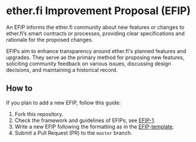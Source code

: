 # ether.fi Improvement Proposal (EFIP)


An EFIP informs the ether.fi community about new features or changes to ether.fi’s smart contracts or processes, providing clear specifications and rationale for the proposed changes.

EFIPs aim to enhance transparency around ether.fi's planned features and upgrades. They serve as the primary method for proposing new features, soliciting community feedback on various issues, discussing design decisions, and maintaining a historical record.


## How to

If you plan to add a new EFIP, follow this guide:

1. Fork this repository.
2. Check the framework and guidelines of EFIPs, see [EFIP-1](efip-1.md).
3. Write a new EFIP following the formatting as in the [EFIP-template](efip-template.md).
4. Submit a Pull Request (PR) to the `master` branch.